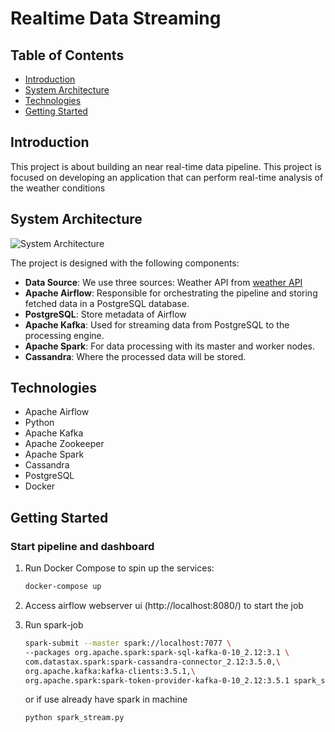 # Realtime Data Streaming 

## Table of Contents
- [Introduction](#introduction)
- [System Architecture](#system-architecture)
- [Technologies](#technologies)
- [Getting Started](#getting-started)

## Introduction

This project is about building an near real-time data pipeline. This project is focused on developing an application that can perform real-time analysis of the weather conditions
## System Architecture

![System Architecture](images/architecture.png)

The project is designed with the following components:

- **Data Source**: We use three sources: Weather API from [weather API](https://www.weatherapi.com/)
- **Apache Airflow**: Responsible for orchestrating the pipeline and storing fetched data in a PostgreSQL database.
- **PostgreSQL**: Store metadata of Airflow
- **Apache Kafka**: Used for streaming data from PostgreSQL to the processing engine.
- **Apache Spark**: For data processing with its master and worker nodes.
- **Cassandra**: Where the processed data will be stored.


## Technologies

- Apache Airflow
- Python
- Apache Kafka
- Apache Zookeeper
- Apache Spark
- Cassandra
- PostgreSQL
- Docker


## Getting Started

### Start pipeline and dashboard

1. Run Docker Compose to spin up the services:
    ```bash
    docker-compose up
    ```

2. Access airflow webserver ui (http://localhost:8080/) to start the job 

3. Run spark-job 

    ```bash
    spark-submit --master spark://localhost:7077 \
    --packages org.apache.spark:spark-sql-kafka-0-10_2.12:3.1 \
    com.datastax.spark:spark-cassandra-connector_2.12:3.5.0,\
    org.apache.kafka:kafka-clients:3.5.1,\
    org.apache.spark:spark-token-provider-kafka-0-10_2.12:3.5.1 spark_stream.py
    ```

    or if use already have spark in machine

    ```bash
    python spark_stream.py
    ```

